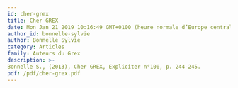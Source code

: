 ```yaml
---
id: cher-grex
title: Cher GREX
date: Mon Jan 21 2019 10:16:49 GMT+0100 (heure normale d’Europe centrale)
author_id: bonnelle-sylvie
author: Bonnelle Sylvie
category: Articles
family: Auteurs du Grex
description: >-
Bonnelle S., (2013), Cher GREX, Expliciter n°100, p. 244-245. 
pdf: /pdf/cher-grex.pdf
---
```

